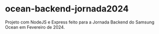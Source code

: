 # ocean-backend-jornada2024
Projeto com NodeJS e Express feito para a Jornada Backend do Samsung Ocean em Fevereiro de 2024.
